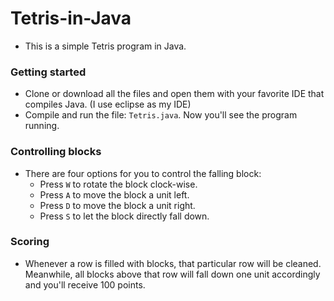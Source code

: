 # **Tetris-in-Java**

* This is a simple Tetris program in Java.

### Getting started

* Clone or download all the files and open them with your favorite IDE that compiles Java. (I use eclipse as my IDE)
* Compile and run the file: `Tetris.java`. Now you'll see the program running.

### Controlling blocks

* There are four options for you to control the falling block:
  * Press `W` to rotate the block clock-wise.
  * Press `A` to move the block a unit left.
  * Press `D` to move the block a unit right.
  * Press `S` to let the block directly fall down.

### Scoring

* Whenever a row is filled with blocks, that particular row will be cleaned. Meanwhile, all blocks above that row will fall down one unit accordingly and you'll receive 100 points. 